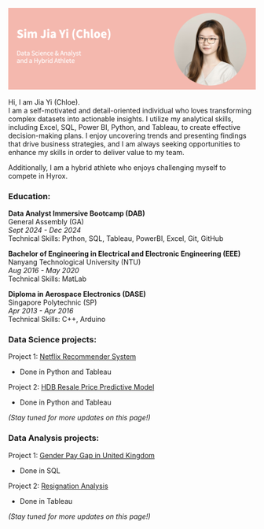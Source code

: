 ![introduction](/intro.png) 

Hi, I am Jia Yi (Chloe). <br>
I am a self-motivated and detail-oriented individual who loves transforming complex datasets into actionable insights. I utilize my analytical skills, including Excel, SQL, Power BI, Python, and Tableau, to create effective decision-making plans. I enjoy uncovering trends and presenting findings that drive business strategies, and I am always seeking opportunities to enhance my skills in order to deliver value to my team. <br>

Additionally, I am a hybrid athlete who enjoys challenging myself to compete in Hyrox.

### Education: 

**Data Analyst Immersive Bootcamp (DAB)** <br>
General Assembly (GA) <br>
*Sept 2024 - Dec 2024* <br>
Technical Skills: Python, SQL, Tableau, PowerBI, Excel, Git, GitHub <br>

**Bachelor of Engineering in Electrical and Electronic Engineering (EEE)** <br>
Nanyang Technological University (NTU) <br>
*Aug 2016 - May 2020* <br>
Technical Skills: MatLab <br>

**Diploma in Aerospace Electronics (DASE)** <br>
Singapore Polytechnic (SP) <br>
*Apr 2013 - Apr 2016* <br>
Technical Skills: C++, Arduino <br>


### Data Science projects: 
Project 1: <a href="https://github.com/ohaysjy/netflix-recommender-system" target="_blank">Netflix Recommender System</a><br>
- Done in Python and Tableau

Project 2: <a href="https://github.com/ohaysjy/HDB-resale-prices" target="_blank">HDB Resale Price Predictive Model</a><br>
- Done in Python and Tableau 

*(Stay tuned for more updates on this page!)*

### Data Analysis projects:
Project 1: <a href="https://github.com/ohaysjy/Gender_Pay_Gap" target="_blank">Gender Pay Gap in United Kingdom</a><br>
- Done in SQL 

Project 2: <a href="https://github.com/ohaysjy/Resignation-Analysis" target="_blank">Resignation Analysis</a><br>
- Done in Tableau 

*(Stay tuned for more updates on this page!)*
